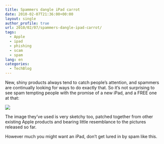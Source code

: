 ```yaml
---
title: Spammers dangle iPad carrot
date: 2010-02-07T21:36:00+00:00
layout: single
author_profile: true
url: 2010/02/07/spammers-dangle-ipad-carrot/
tags:
  - Apple
  - ipad
  - phishing
  - scam
  - spam
lang: en
categories: 
  - TechBlog
---
```

New, shiny products always tend to catch people’s attention, and spammers are continually looking for ways to do exactly that. So it’s not surprising to see spam tempting people with the promise of a new iPad, and a FREE one at that:

[![](http://1.bp.blogspot.com/_vaUVXcmC3OI/S28rD-KweoI/AAAAAAAAA2Q/cJ42pokSAW0/s640/ipad.jpg)](http://1.bp.blogspot.com/_vaUVXcmC3OI/S28rD-KweoI/AAAAAAAAA2Q/cJ42pokSAW0/s1600-h/ipad.jpg)

The image they’ve used is very sketchy too, patched together from other existing Apple products and bearing little resemblance to the pictures released so far.

However much you might want an iPad, don’t get lured in by spam like this.